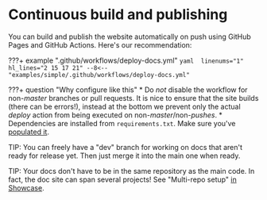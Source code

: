 # Continuous build and publishing

You can build and publish the website automatically on push using GitHub Pages and GitHub Actions. Here's our recommendation:

???+ example ".github/workflows/deploy-docs.yml"
    ```yaml  linenums="1" hl_lines="2 15 17 21"
    --8<-- "examples/simple/.github/workflows/deploy-docs.yml"
    ```

???+ question "Why configure like this"
    * Do *not* disable the workflow for non-*master* branches or pull requests. It is nice to ensure that the site builds (there can be errors!), instead at the bottom we prevent only the actual *deploy* action from being executed on non-*master*/non-*pushes*.
    * Dependencies are installed from `requirements.txt`. Make sure you've [populated it](python-dependencies.md).

TIP: You can freely have a "dev" branch for working on docs that aren't ready for release yet. Then just merge it into the main one when ready.

TIP: Your docs don't have to be in the same repository as the main code. In fact, the doc site can span several projects! See "Multi-repo setup" [in Showcase](../showcase.md#athena-framework).
